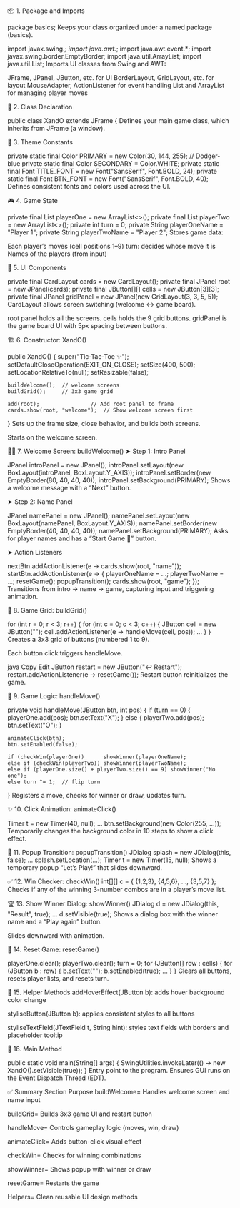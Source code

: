 
📦 1. Package and Imports

package basics;
Keeps your class organized under a named package (basics).

import javax.swing.*;
import java.awt.*;
import java.awt.event.*;
import javax.swing.border.EmptyBorder;
import java.util.ArrayList;
import java.util.List;
Imports UI classes from Swing and AWT:

JFrame, JPanel, JButton, etc. for UI
BorderLayout, GridLayout, etc. for layout
MouseAdapter, ActionListener for event handling
List and ArrayList for managing player moves

🧱 2. Class Declaration

public class XandO extends JFrame {
Defines your main game class, which inherits from JFrame (a window).

🎨 3. Theme Constants

private static final Color PRIMARY   = new Color(30, 144, 255);   // Dodger-blue
private static final Color SECONDARY = Color.WHITE;
private static final Font TITLE_FONT = new Font("SansSerif", Font.BOLD, 24);
private static final Font BTN_FONT   = new Font("SansSerif", Font.BOLD, 40);
Defines consistent fonts and colors used across the UI.

🎮 4. Game State

private final List<Integer> playerOne = new ArrayList<>();
private final List<Integer> playerTwo = new ArrayList<>();
private int turn = 0;
private String playerOneName = "Player 1";
private String playerTwoName = "Player 2";
Stores game data:

Each player’s moves (cell positions 1–9)
turn: decides whose move it is
Names of the players (from input)

🧩 5. UI Components

private final CardLayout cards = new CardLayout();
private final JPanel root = new JPanel(cards);
private final JButton[][] cells = new JButton[3][3];
private final JPanel gridPanel = new JPanel(new GridLayout(3, 3, 5, 5));
CardLayout allows screen switching (welcome ↔ game board).

root panel holds all the screens.
cells holds the 9 grid buttons.
gridPanel is the game board UI with 5px spacing between buttons.

🏗️ 6. Constructor: XandO()

public XandO() {
    super("Tic‑Tac‑Toe ✨");
    setDefaultCloseOperation(EXIT_ON_CLOSE);
    setSize(400, 500);
    setLocationRelativeTo(null);
    setResizable(false);

    buildWelcome();  // welcome screens
    buildGrid();     // 3x3 game grid

    add(root);                // Add root panel to frame
    cards.show(root, "welcome");  // Show welcome screen first
}
Sets up the frame size, close behavior, and builds both screens.

Starts on the welcome screen.

🙋‍♂️ 7. Welcome Screen: buildWelcome()
➤ Step 1: Intro Panel

JPanel introPanel = new JPanel();
introPanel.setLayout(new BoxLayout(introPanel, BoxLayout.Y_AXIS));
introPanel.setBorder(new EmptyBorder(80, 40, 40, 40));
introPanel.setBackground(PRIMARY);
Shows a welcome message with a “Next” button.

➤ Step 2: Name Panel

JPanel namePanel = new JPanel();
namePanel.setLayout(new BoxLayout(namePanel, BoxLayout.Y_AXIS));
namePanel.setBorder(new EmptyBorder(40, 40, 40, 40));
namePanel.setBackground(PRIMARY);
Asks for player names and has a “Start Game 🚀” button.

➤ Action Listeners

nextBtn.addActionListener(e -> cards.show(root, "name"));
startBtn.addActionListener(e -> {
    playerOneName = ...;
    playerTwoName = ...;
    resetGame();
    popupTransition();
    cards.show(root, "game");
});
Transitions from intro → name → game, capturing input and triggering animation.

🔲 8. Game Grid: buildGrid()

for (int r = 0; r < 3; r++) {
    for (int c = 0; c < 3; c++) {
        JButton cell = new JButton("");
        cell.addActionListener(e -> handleMove(cell, pos));
        ...
    }
}
Creates a 3x3 grid of buttons (numbered 1 to 9).

Each button click triggers handleMove.

java
Copy
Edit
JButton restart = new JButton("↩ Restart");
restart.addActionListener(e -> resetGame());
Restart button reinitializes the game.

🧠 9. Game Logic: handleMove()

private void handleMove(JButton btn, int pos) {
    if (turn == 0) { playerOne.add(pos); btn.setText("X"); }
    else { playerTwo.add(pos); btn.setText("O"); }

    animateClick(btn);
    btn.setEnabled(false);

    if (checkWin(playerOne))      showWinner(playerOneName);
    else if (checkWin(playerTwo)) showWinner(playerTwoName);
    else if (playerOne.size() + playerTwo.size() == 9) showWinner("No one");
    else turn ^= 1;  // flip turn
}
Registers a move, checks for winner or draw, updates turn.

✨ 10. Click Animation: animateClick()

Timer t = new Timer(40, null);
...
btn.setBackground(new Color(255, ...));
Temporarily changes the background color in 10 steps to show a click effect.

💬 11. Popup Transition: popupTransition()
JDialog splash = new JDialog(this, false);
...
splash.setLocation(...);
Timer t = new Timer(15, null);
Shows a temporary popup “Let’s Play!” that slides downward.

✅ 12. Win Checker: checkWin()
int[][] c = { {1,2,3}, {4,5,6}, ..., {3,5,7} };
Checks if any of the winning 3-number combos are in a player’s move list.

🏆 13. Show Winner Dialog: showWinner()
JDialog d = new JDialog(this, "Result", true);
...
d.setVisible(true);
Shows a dialog box with the winner name and a “Play again” button.

Slides downward with animation.

🔄 14. Reset Game: resetGame()

playerOne.clear();
playerTwo.clear();
turn = 0;
for (JButton[] row : cells) {
    for (JButton b : row) {
        b.setText("");
        b.setEnabled(true);
        ...
    }
}
Clears all buttons, resets player lists, and resets turn.

🎨 15. Helper Methods
addHoverEffect(JButton b): adds hover background color change

styliseButton(JButton b): applies consistent styles to all buttons

styliseTextField(JTextField t, String hint): styles text fields with borders and placeholder tooltip

🏁 16. Main Method

public static void main(String[] args) {
    SwingUtilities.invokeLater(() -> new XandO().setVisible(true));
}
Entry point to the program. Ensures GUI runs on the Event Dispatch Thread (EDT).

✅ Summary
Section	Purpose
buildWelcome=	Handles welcome screen and name input

buildGrid=	Builds 3x3 game UI and restart button

handleMove=	Controls gameplay logic (moves, win, draw)

animateClick=	Adds button-click visual effect

checkWin=	Checks for winning combinations

showWinner=	Shows popup with winner or draw

resetGame=	Restarts the game

Helpers=	Clean reusable UI design methods
